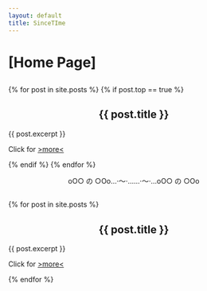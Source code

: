 ```yaml
---
layout: default
title: SinceTIme
---
```


# [Home Page]

<center><h2><Features🌹置、顶\></h2></center>

{% for post in site.posts %}
{% if post.top == true %}

<div class="article-entry">

<center><h2>{{ post.title }}</h2></center>

{{ post.excerpt }}

Click for <a href="{{ post.url }}">>more<</a>

</div>

{% endif %}
{% endfor %}

<center>οΟ○     の     ○Οο…·～·……·～·…οΟ○     の     ○Οο</center>

<center><h2><Latest🌸Posts\></h2></center>

{% for post in site.posts %}

<div class="article-entry">

<center><h2>{{ post.title }}</h2></center>

{{ post.excerpt }}

Click for <a href="{{ post.url }}">>more<</a>

</div>

{% endfor %}
